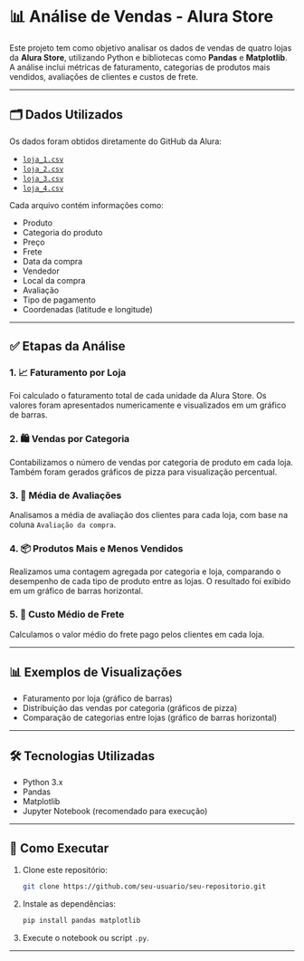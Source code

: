 # 📊 Análise de Vendas - Alura Store

Este projeto tem como objetivo analisar os dados de vendas de quatro lojas da **Alura Store**, utilizando Python e bibliotecas como **Pandas** e **Matplotlib**. A análise inclui métricas de faturamento, categorias de produtos mais vendidos, avaliações de clientes e custos de frete.

---

## 🗂️ Dados Utilizados

Os dados foram obtidos diretamente do GitHub da Alura:

- [`loja_1.csv`](https://raw.githubusercontent.com/alura-es-cursos/challenge1-data-science/refs/heads/main/base-de-dados-challenge-1/loja_1.csv)
- [`loja_2.csv`](https://raw.githubusercontent.com/alura-es-cursos/challenge1-data-science/refs/heads/main/base-de-dados-challenge-1/loja_2.csv)
- [`loja_3.csv`](https://raw.githubusercontent.com/alura-es-cursos/challenge1-data-science/refs/heads/main/base-de-dados-challenge-1/loja_3.csv)
- [`loja_4.csv`](https://raw.githubusercontent.com/alura-es-cursos/challenge1-data-science/refs/heads/main/base-de-dados-challenge-1/loja_4.csv)

Cada arquivo contém informações como:

- Produto
- Categoria do produto
- Preço
- Frete
- Data da compra
- Vendedor
- Local da compra
- Avaliação
- Tipo de pagamento
- Coordenadas (latitude e longitude)

---

## ✅ Etapas da Análise

### 1. 📈 Faturamento por Loja

Foi calculado o faturamento total de cada unidade da Alura Store. Os valores foram apresentados numericamente e visualizados em um gráfico de barras.

### 2. 🛍️ Vendas por Categoria

Contabilizamos o número de vendas por categoria de produto em cada loja. Também foram gerados gráficos de pizza para visualização percentual.

### 3. 🌟 Média de Avaliações

Analisamos a média de avaliação dos clientes para cada loja, com base na coluna `Avaliação da compra`.

### 4. 📦 Produtos Mais e Menos Vendidos

Realizamos uma contagem agregada por categoria e loja, comparando o desempenho de cada tipo de produto entre as lojas. O resultado foi exibido em um gráfico de barras horizontal.

### 5. 🚚 Custo Médio de Frete

Calculamos o valor médio do frete pago pelos clientes em cada loja.

---

## 📊 Exemplos de Visualizações

- Faturamento por loja (gráfico de barras)
- Distribuição das vendas por categoria (gráficos de pizza)
- Comparação de categorias entre lojas (gráfico de barras horizontal)

---

## 🛠️ Tecnologias Utilizadas

- Python 3.x
- Pandas
- Matplotlib
- Jupyter Notebook (recomendado para execução)

---

## 📌 Como Executar

1. Clone este repositório:
   ```bash
   git clone https://github.com/seu-usuario/seu-repositorio.git
   ```
2. Instale as dependências:
   ```bash
   pip install pandas matplotlib
   ```
3. Execute o notebook ou script `.py`.

---

